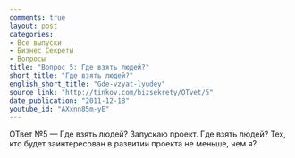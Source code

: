 ```yaml
---
comments: true
layout: post
categories:
- Все выпуски
- Бизнес Секреты
- Вопросы
title: "Вопрос 5: Где взять людей?"
short_title: "Где взять людей?"
english_short_title: "Gde-vzyat-lyudey"
source_link: "http://tinkov.com/bizsekrety/OTvet/5"
date_publication: "2011-12-18"
youtube_id: "AXxnn85m-yE"
---
```

ОТвет №5 — Где взять людей?
Запускаю проект. Где взять людей? Тех, кто будет заинтересован в развитии проекта не меньше, чем я?
